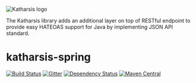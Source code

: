 ![Katharsis logo](http://katharsis.io/assets/img/engine_katharsis_github_4.png)

The Katharsis library adds an additional layer on top of RESTful endpoint to provide easy HATEOAS support for Java by implementing JSON API standard.


# katharsis-spring

[![Build Status](https://travis-ci.org/katharsis-project/katharsis-spring.svg?branch=development)](https://travis-ci.org/katharsis-project/katharsis-spring)
[![Gitter](https://badges.gitter.im/Join%20Chat.svg)](https://gitter.im/katharsis-project/katharsis-spring?utm_source=badge&utm_medium=badge&utm_campaign=pr-badge&utm_content=badge)
[![Dependency Status](https://www.versioneye.com/user/projects/56633a72f376cc002c000be8/badge.svg?style=flat)](https://www.versioneye.com/user/projects/56633a72f376cc002c000be8)
[![Maven Central](https://img.shields.io/maven-central/v/io.katharsis/katharsis-spring.svg)](http://mvnrepository.com/artifact/io.katharsis/katharsis-spring)
